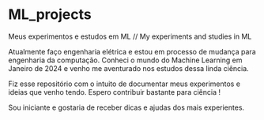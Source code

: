 # ML_projects
Meus experimentos e estudos em ML //  My experiments and studies in ML

Atualmente faço engenharia elétrica e estou em processo de mudança para engenharia da computação. Conheci o mundo do Machine Learning em Janeiro de 2024 e 
venho me aventurado nos estudos dessa linda ciência.

Fiz esse repositório com o intuito de documentar meus experimentos e ideias que venho tendo. Espero contribuir bastante para ciência !

Sou iniciante e gostaria de receber dicas e ajudas dos mais experientes.
